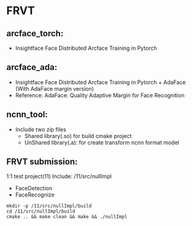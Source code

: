 # FRVT

## arcface_torch:
  * Insightface Face Distributed Arcface Training in Pytorch 
  
## arcface_ada:
  * Insightface Face Distributed Arcface Training in Pytorch + AdaFace (With AdaFace margin version)
  * Reference: AdaFace: Quality Adaptive Margin for Face Recognition

## ncnn_tool:
  * Include two zip files 
    - Shared library(.so) for build cmake project
    - UnShared library(.a): for create transform ncnn format model

## FRVT submission:
  1:1 test project(11)
  Include: /11/src/nullImpl
   * FaceDetection
   * FaceRecognize
   ```
   mkdir -p /11/src/nullImpl/build 
   cd /11/src/nullImpl/build
   cmake .. && make clean && make && ./nullImpl
   ```
